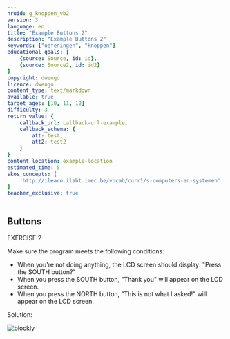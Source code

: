 ```yaml
---
hruid: g_knoppen_vb2
version: 3
language: en
title: "Example Buttons 2"
description: "Example Buttons 2"
keywords: ["oefeningen", "knoppen"]
educational_goals: [
    {source: Source, id: id}, 
    {source: Source2, id: id2}
]
copyright: dwengo
licence: dwengo
content_type: text/markdown
available: true
target_ages: [10, 11, 12]
difficulty: 3
return_value: {
    callback_url: callback-url-example,
    callback_schema: {
        att: test,
        att2: test2
    }
}
content_location: example-location
estimated_time: 5
skos_concepts: [
    'http://ilearn.ilabt.imec.be/vocab/curr1/s-computers-en-systemen'
]
teacher_exclusive: true
---
```

## Buttons

EXERCISE 2

Make sure the program meets the following conditions:

- When you're not doing anything, the LCD screen should display: "Press the SOUTH button?"
- When you press the SOUTH button, "Thank you" will appear on the LCD screen.
- When you press the NORTH button, "This is not what I asked!" will appear on the LCD screen.

Solution:

![blockly](@learning-object/knoppen_m2/en/3)
